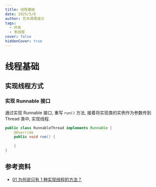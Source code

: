 ```yaml
---
title: 线程基础
date: 2025/5/8
author: 花木凋零成兰
tags: 
  - 并发
  - 多线程
cover: false
hiddenCover: true
---
```


# 线程基础

## 实现线程方式

### 实现 Runnable 接口

通过实现 Runnable 接口, 重写 `run()` 方法, 接着将实现类的实例作为参数传到 Thread 类中, 实现线程.

```java
public class RunnableThread implements Runnable {
    @Override
    public void run() {
        
    }
}
```

## 参考资料

- [01 为何说只有 1 种实现线程的方法？](https://lianglianglee.com/%e4%b8%93%e6%a0%8f/Java%20%e5%b9%b6%e5%8f%91%e7%bc%96%e7%a8%8b%2078%20%e8%ae%b2-%e5%ae%8c/01%20%e4%b8%ba%e4%bd%95%e8%af%b4%e5%8f%aa%e6%9c%89%201%20%e7%a7%8d%e5%ae%9e%e7%8e%b0%e7%ba%bf%e7%a8%8b%e7%9a%84%e6%96%b9%e6%b3%95%ef%bc%9f.md)


